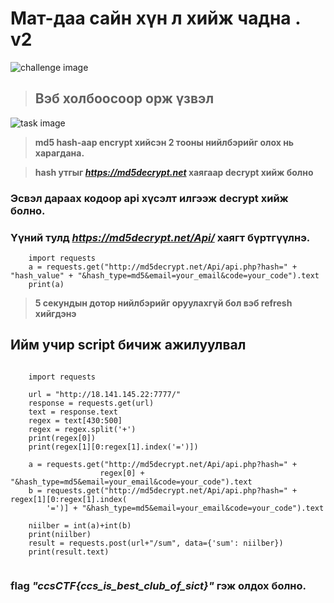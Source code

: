# Мат-даа сайн хүн л хийж чадна . v2

![challenge image](https://github.com/ccs-club/CCS-30Day-CTF-2021/blob/main/30-Day/Day-15/tasks/challenge.png)


> ## **Вэб холбоосоор орж үзвэл** 

![task image](https://github.com/ccs-club/CCS-30Day-CTF-2021/blob/main/30-Day/Day-15/tasks/task.png)

> **md5 hash-аар  encrypt хийсэн 2 тооны нийлбэрийг олох нь харагдана.**

> **hash утгыг *https://md5decrypt.net* хаягаар decrypt хийж болно**

### Эсвэл дараах кодоор api хүсэлт илгээж decrypt хийж болно.
### Үүний тулд *https://md5decrypt.net/Api/* хаягт бүртгүүлнэ. 
```
    import requests
    a = requests.get("http://md5decrypt.net/Api/api.php?hash=" + "hash_value" + "&hash_type=md5&email=your_email&code=your_code").text
    print(a)

```

> **5 секундын дотор нийлбэрийг оруулахгүй бол вэб refresh хийгдэнэ**

## Ийм учир script бичиж ажилуулвал
```

    import requests

    url = "http://18.141.145.22:7777/"
    response = requests.get(url)
    text = response.text
    regex = text[430:500]
    regex = regex.split('+')
    print(regex[0])
    print(regex[1][0:regex[1].index('=')])

    a = requests.get("http://md5decrypt.net/Api/api.php?hash=" +
                    regex[0] + "&hash_type=md5&email=your_email&code=your_code").text
    b = requests.get("http://md5decrypt.net/Api/api.php?hash=" + regex[1][0:regex[1].index(
        '=')] + "&hash_type=md5&email=your_email&code=your_code").text

    niilber = int(a)+int(b)
    print(niilber)
    result = requests.post(url+"/sum", data={'sum': niilber})
    print(result.text)


```

### flag *"ccsCTF{ccs_is_best_club_of_sict}"* гэж олдох болно.

